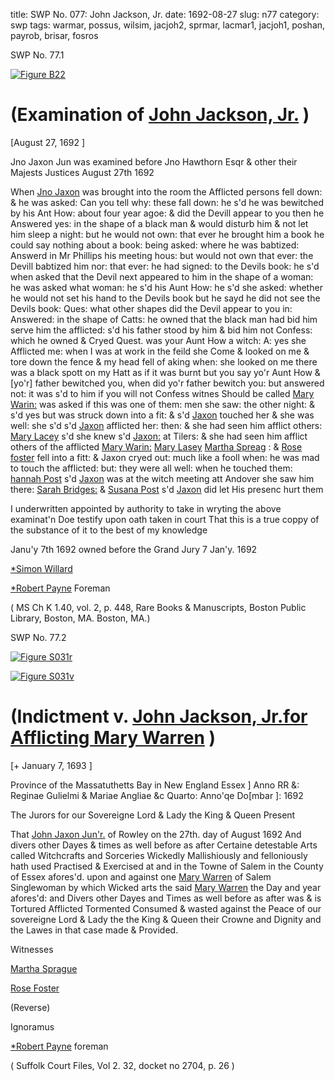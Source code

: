 title: SWP No. 077: John Jackson, Jr.
date: 1692-08-27
slug: n77
category: swp
tags: warmar, possus, wilsim, jacjoh2, sprmar, lacmar1, jacjoh1, poshan, payrob, brisar, fosros




<div markdown class="doc" id="n77.1">

<div class="doc_id">SWP No. 77.1</div>



<span markdown class="figure">[![Figure B22](archives/BPL/gifs/B22.gif)](archives/BPL/LARGE/B22.jpg)</span>


# (Examination of [John Jackson, Jr.](/tag/jacjoh2.html) )

[August 27, 1692 ]

Jno Jaxon Jun was examined before Jno Hawthorn Esqr & other their Majests Justices August 27th 1692

When [Jno Jaxon](/tag/jacjoh2.html) was brought into the room the Afflicted persons fell down: & he was asked: Can you tell why: these fall down: he s'd he was bewitched by his Ant How: about four year agoe: & did the Devill appear to you then he Answered yes: in the shape of a black man & would disturb him & not let him sleep a night: but he would not own: that ever he brought him a book he could say nothing about a book: being asked: where he was babtized: Answerd in Mr Phillips his meeting hous: but would not own that ever: the Devill babtized him nor: that ever: he had signed: to the Devils book: he s'd when asked that the Devil next appeared to him in the shape of a woman: he was asked what woman: he s'd his Aunt How: he s'd she asked: whether he would not set his hand to the Devils book but he sayd he did not see the Devils book: Ques: what other shapes did the Devil appear to you in: Answered: in the shape of Catts: he owned that the black man had bid him serve him the afflicted: s'd his father stood by him & bid him not Confess: which he owned & Cryed Quest. was your Aunt How a witch: A: yes she Afflicted me: when I was at work in the feild she Come & looked on me & tore down the fence & my head fell of aking when: she looked on me there was a black spott on my Hatt as if it was burnt but you say yo'r Aunt How & [yo'r] father bewitched you, when did yo'r father bewitch you: but answered not: it was s'd to him if you will not Confess witnes Should be called [Mary Warin:](/tag/warmar.html) was asked if this was one of them: men she saw: the other night: & s'd yes but was struck down into a fit: & s'd [Jaxon](/tag/jacjoh2.html) touched her & she was well: she s'd s'd [Jaxon](/tag/jacjoh2.html) afflicted her: then: & she had seen him afflict others: [Mary Lacey](/tag/lacmar1.html) s'd she knew s'd [Jaxon:](/tag/jacjoh2.html) at Tilers: & she had seen him afflict others of the afflicted [Mary Warin:](/tag/warmar.html) [Mary Lasey](/tag/lacmar1.html) [Martha Spreag](/tag/sprmar.html) : & [Rose foster](/tag/fosros.html) fell into a fitt: & Jaxon  cryed out: much like a fooll when: he was mad to touch the afflicted: but: they were all well: when he touched them: [hannah Post](/tag/poshan.html) s'd [Jaxon](/tag/jacjoh2.html) was at the witch meeting att Andover she saw him there: [Sarah Bridges:](/tag/brisar.html) & [Susana Post](/tag/possus.html) s'd [Jaxon](/tag/jacjoh2.html) did let His presenc hurt them

I underwritten appointed by authority to take in wryting the above examinat'n Doe testify upon oath taken in court That this is a true coppy of the substance of it to the best of my knowledge 

Janu'y 7th 1692 owned before the Grand Jury 7 Jan'y. 1692

[*Simon Willard](/tag/wilsim.html)

[*Robert Payne](/tag/payrob.html) Foreman

( MS Ch K 1.40, vol. 2, p. 448, Rare Books & Manuscripts, Boston Public Library, Boston, MA. Boston, MA.)


</div>



<div markdown class="doc" id="n77.2">

<div class="doc_id">SWP No. 77.2</div>



<span markdown class="figure">[![Figure S031r](archives/Suffolk/small/S031A.jpg)](archives/Suffolk/large/S031A.jpg)</span>



<span markdown class="figure">[![Figure S031v](archives/Suffolk/small/S031B.jpg)](archives/Suffolk/large/S031B.jpg)</span>


# (Indictment v. [John Jackson, Jr.for Afflicting Mary Warren](/tag/jacjoh2.html) )

[+ January 7, 1693 ]

Province of the Massatuthetts Bay in New England Essex ] Anno RR &: Reginae Gulielmi & Mariae Angliae &c Quarto: Anno'qe Do[mbar ]: 1692

The Jurors for our Sovereigne Lord & Lady the King & Queen Present 

That [John Jaxon Jun'r.](/tag/jacjoh2.html) of Rowley on the 27th. day of August 1692 And divers other Dayes & times as well before as after Certaine detestable Arts called Witchcrafts and Sorceries Wickedly Mallishiously and felloniously hath used Practised & Exercised at and in the Towne of Salem in the County of Essex afores'd. upon and against one [Mary Warren](/tag/warmar.html) of Salem Singlewoman by which Wicked arts the said [Mary Warren](/tag/warmar.html) the Day and year afores'd: and Divers other Dayes and Times as well before as after was & is Tortured Afflicted Tormented Consumed & wasted against the Peace of our sovereigne Lord & Lady the the King & Queen their Crowne and Dignity and the Lawes in that case made & Provided.

 

Witnesses 

[Martha Sprague](/tag/sprmar.html)

[Rose Foster](/tag/fosros.html)

(Reverse) 

Ignoramus 

[*Robert Payne](/tag/payrob.html) foreman

( Suffolk Court Files, Vol 2. 32, docket no 2704, p. 26 )


</div>


